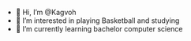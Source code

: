 - 👋 Hi, I’m @Kagvoh
- 👀 I’m interested in playing Basketball and studying
- 🌱 I’m currently learning bachelor computer science 

<!---
Kagvoh/Kagvoh is a ✨ special ✨ repository because its `README.md` (this file) appears on your GitHub profile.
You can click the Preview link to take a look at your changes.
--->
